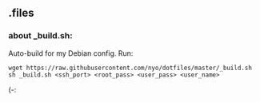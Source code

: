 ## .files

### about \_build.sh:
Auto-build for my Debian config. Run:<br>
```
wget https://raw.githubusercontent.com/nyo/dotfiles/master/_build.sh
sh _build.sh <ssh_port> <root_pass> <user_pass> <user_name>
```
(-:
